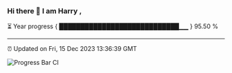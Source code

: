 ### Hi there 👋 I am Harry , 

⏳ Year progress { ████████████████████████████▁▁ } 95.50 %

---

⏰ Updated on Fri, 15 Dec 2023 13:36:39 GMT

![Progress Bar CI](https://github.com/duykhang68/duykhang68/workflows/Progress%20Bar%20CI/badge.svg)
